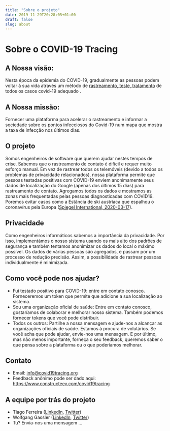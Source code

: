 ```yaml
---
title: "Sobre o projeto"
date: 2019-11-29T20:28:05+01:00
draft: false
slug: about
---
```


# Sobre o COVID-19 Tracing

## A Nossa visão:
Nesta época da epidemia do COVID-19, gradualmente as pessoas podem voltar à sua vida através um método de [rastreamento, teste, tratamento](https://www.theguardian.com/world/2020/mar/13/who-urges-countries-to-track-and-trace-every-covid-19-case) de todos os casos covid-19 adequado .

## A Nossa missão:
Fornecer uma plataforma para acelerar o rastreamento e informar a sociedade sobre os pontos infecciosos do Covid-19 num mapa que mostra a taxa de infecção nos últimos dias.

## O projeto
Somos engenheiros de software que querem ajudar nestes tempos de crise. Sabemos que o rastreamento de contato é difícil e requer muito esforço manual.
Em vez de rastrear todos os telemóveis (devido a todos os problemas de privacidade relacionados), nossa plataforma permite que pessoas testadas positivas com COVID-19 enviem anonimamente seus dados de localização do Google (apenas dos últimos 15 dias) para rastreamento de contato. Agregamos todos os dados e mostramos as zonas mais frequentadas pelas pessoas diagnosticadas com COVID19. Poremos evitar casos como a Estância de ski austríaca que espalhou o coronavírus pela Europa ([Spiegel International, 2020-03-17](https://www.spiegel.de/international/europe/ischgl-austrian-ski-resort-flings-coronavirus-around-europe-a-68e10295-1d9c-42cc-9e52-7fea35436479)).


## Privacidade
Como engenheiros informáticos sabemos a importância da privacidade. Por isso, implementámos o nosso sistema usando os mais alto dos padrões de segurança e também tentamos anonimizar os dados do local o máximo possível. Os dados de várias pessoas são agregados, e passam por um processo de redução precisão. Assim, a possibilidade de rastrear pessoas individualmente é minimizada.

## Como você pode nos ajudar?

* Fui testado positivo para COVID-19: entre em contato conosco. Forneceremos um token que permite que adicione a sua localização ao sistema.
* Sou uma organização oficial de saúde:
Entre em contato conosco, gostaríamos de colaborar e melhorar nosso sistema. Também podemos fornecer tokens que você pode distribuir.
* Todos os outros: Partilhe a nossa mensagem e ajude-nos a alcançar as organizações oficiais de saúde. Estamos à procura de volutários. Se você acha que pode ajudar, envie-nos uma mensagem. E por último, mas não menos importante, forneça o seu feedback, queremos saber o que pensa sobre a plataforma ou o que poderíamos melhorar.

## Contato

* Email: info@covid19tracing.org
* Feedback anônimo pode ser dado aqui: https://www.constructeev.com/covid19tracing

## A equipe por trás do projeto

- Tiago Ferreira ([LinkedIn](https://www.linkedin.com/in/tiago-ferreira-48562095/), [Twitter](https://twitter.com/TiagoRBF))
- Wolfgang Gassler ([LinkedIn](https://www.linkedin.com/in/wolfganggassler/), [Twitter](https://twitter.com/schafele))
- Tu? Envia-nos uma mensagem ...
